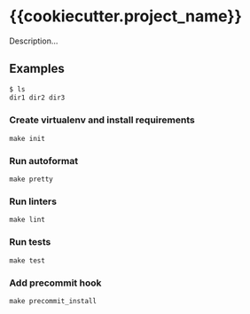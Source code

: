 # {{cookiecutter.project_name}}

Description...

## Examples

```bash
$ ls
dir1 dir2 dir3
```

### Create virtualenv and install requirements

    make init

### Run autoformat

    make pretty

### Run linters

    make lint

### Run tests

    make test

### Add precommit hook

    make precommit_install
